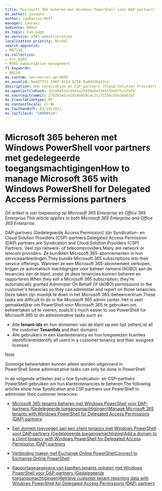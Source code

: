 ```yaml
---
title: Microsoft 365 beheren met Windows PowerShell voor DAP-partners
ms.author: josephd
author: JoeDavies-MSFT
manager: laurawi
audience: Admin
ms.topic: hub-page
ms.service: o365-administration
localization_priority: Normal
search.appverid:
- MET150
ms.collection:
- Ent_O365
- M365-subscription-management
f1.keywords:
- NOCSH
ms.custom: seo-marvel-apr2020
ms.assetid: be497751-596f-431d-b256-0a89d36a47ce
description: Hoe Syndication en CSP-partners (Cloud Solution Provider) Windows PowerShell kunnen gebruiken om Microsoft 365-klantten te beheren.
ms.openlocfilehash: 352a9a01414b94a1593de6a734151b687524fe7d
ms.sourcegitcommit: 27b2b2e5c41934b918cac2c171556c45e36661bf
ms.translationtype: MT
ms.contentlocale: nl-NL
ms.lasthandoff: 03/19/2021
ms.locfileid: "50909524"
---
```

# <a name="how-to-manage-microsoft-365-with-windows-powershell-for-delegated-access-permissions-partners"></a><span data-ttu-id="e82d4-103">Microsoft 365 beheren met Windows PowerShell voor partners met gedelegeerde toegangsmachtigingen</span><span class="sxs-lookup"><span data-stu-id="e82d4-103">How to manage Microsoft 365 with Windows PowerShell for Delegated Access Permissions partners</span></span>

<span data-ttu-id="e82d4-104">*Dit artikel is van toepassing op Microsoft 365 Enterprise en Office 365 Enterprise.*</span><span class="sxs-lookup"><span data-stu-id="e82d4-104">*This article applies to both Microsoft 365 Enterprise and Office 365 Enterprise.*</span></span>

<span data-ttu-id="e82d4-105">DAP-partners (Gedelegeerde Access Permission) zijn Syndication- en Cloud Solution Providers (CSP)-partners.</span><span class="sxs-lookup"><span data-stu-id="e82d4-105">Delegated Access Permission (DAP) partners are Syndication and Cloud Solution Providers (CSP) Partners.</span></span> <span data-ttu-id="e82d4-106">Veel zijn netwerk- of telecomproviders.</span><span class="sxs-lookup"><span data-stu-id="e82d4-106">Many are network or telecom providers.</span></span> <span data-ttu-id="e82d4-107">Ze bundelen Microsoft 365-abonnementen in hun serviceaanbiedingen.</span><span class="sxs-lookup"><span data-stu-id="e82d4-107">They bundle Microsoft 365 subscriptions into their service offerings.</span></span> <span data-ttu-id="e82d4-108">Wanneer ze een Microsoft 365-abonnement verkopen, krijgen ze automatisch machtigingen voor beheer namens (AOBO) aan de tenancies van de klant, zodat ze deze tenancies kunnen beheren en rapporteren.</span><span class="sxs-lookup"><span data-stu-id="e82d4-108">When they sell a Microsoft 365 subscription, they're automatically granted Administer On Behalf Of (AOBO) permissions to the customer's tenancies so they can administer and report on those tenancies.</span></span> <span data-ttu-id="e82d4-109">Deze taken zijn moeilijk te doen in het Microsoft 365-beheercentrum.</span><span class="sxs-lookup"><span data-stu-id="e82d4-109">These tasks are difficult to do in the Microsoft 365 admin center.</span></span> <span data-ttu-id="e82d4-110">Het is veel gemakkelijker om PowerShell voor Microsoft 365 te gebruiken om beheertaken uit te voeren, zoals:</span><span class="sxs-lookup"><span data-stu-id="e82d4-110">It's much easier to use PowerShell for Microsoft 365 to do administrative tasks such as:</span></span>
- <span data-ttu-id="e82d4-111">Alle **tenant-ids** en hun domeinen van de klant op een lijst zetten</span><span class="sxs-lookup"><span data-stu-id="e82d4-111">List all the customer **TenantIds** and their domains</span></span> 
- <span data-ttu-id="e82d4-112">Alle gebruikers in een klantentenancy en hun toegewezen licenties identificeren</span><span class="sxs-lookup"><span data-stu-id="e82d4-112">Identify all users in a customer tenancy and their assigned licenses</span></span>
> [!NOTE]
> <span data-ttu-id="e82d4-113">Sommige beheertaken kunnen alleen worden uitgevoerd in PowerShell.</span><span class="sxs-lookup"><span data-stu-id="e82d4-113">Some administrative tasks can only be done in PowerShell.</span></span>

<span data-ttu-id="e82d4-114">In de volgende artikelen ziet u hoe Syndication- en CSP-partners PowerShell gebruiken om hun klantentenancies te beheren:</span><span class="sxs-lookup"><span data-stu-id="e82d4-114">The following articles show how Syndication and CSP partners use PowerShell to administer their customer tenancies:</span></span>
  
- [<span data-ttu-id="e82d4-115">Microsoft 365-tenants beheren met Windows PowerShell voor DAP-partners (Gedelegeerde toegangsmachtigingen)</span><span class="sxs-lookup"><span data-stu-id="e82d4-115">Manage Microsoft 365 tenants with Windows PowerShell for Delegated Access Permissions (DAP) partners</span></span>](manage-microsoft-365-tenants-with-windows-powershell-for-delegated-access-permissio.md)
    
- [<span data-ttu-id="e82d4-116">Een domein toevoegen aan een client tenancy met Windows PowerShell voor DAP-partners (Gedelegeerde toegangsmachtiging)</span><span class="sxs-lookup"><span data-stu-id="e82d4-116">Add a domain to a client tenancy with Windows PowerShell for Delegated Access Permission (DAP) partners</span></span>](add-a-domain-to-a-client-tenancy-with-windows-powershell-for-delegated-access-pe.md)
    
- [<span data-ttu-id="e82d4-117">Verbinding maken met Exchange Online PowerShell</span><span class="sxs-lookup"><span data-stu-id="e82d4-117">Connect to Exchange Online PowerShell</span></span>](/powershell/exchange/connect-to-exchange-online-powershell)
    
- [<span data-ttu-id="e82d4-118">Rapportagegegevens van klantten tenants ophalen met Windows PowerShell voor DAP-partners (Gedelegeerde toegangsmachtigingen)</span><span class="sxs-lookup"><span data-stu-id="e82d4-118">Retrieve customer tenant reporting data with Windows PowerShell for Delegated Access Permissions (DAP) partners</span></span>](retrieve-customer-tenant-reporting-data-with-windows-powershell-for-delegated-ac.md)
